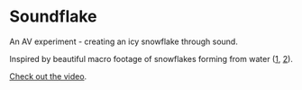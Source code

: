 # Soundflake

An AV experiment - creating an icy snowflake through sound.

Inspired by beautiful macro footage of snowflakes forming from water ([1](https://vimeo.com/87342468), [2](https://vimeo.com/122982062)).

[Check out the video](https://youtu.be/HW7HTUVSpQ0).

